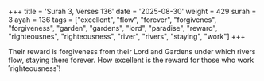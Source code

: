 +++
title = 'Surah 3, Verses 136'
date = '2025-08-30'
weight = 429
surah = 3
ayah = 136
tags = ["excellent", "flow", "forever", "forgivenes", "forgiveness", "garden", "gardens", "lord", "paradise", "reward", "righteousnes", "righteousness", "river", "rivers", "staying", "work"]
+++

Their reward is forgiveness from their Lord and Gardens under which rivers flow, staying there forever. How excellent is the reward for those who work ˹righteousness˺!